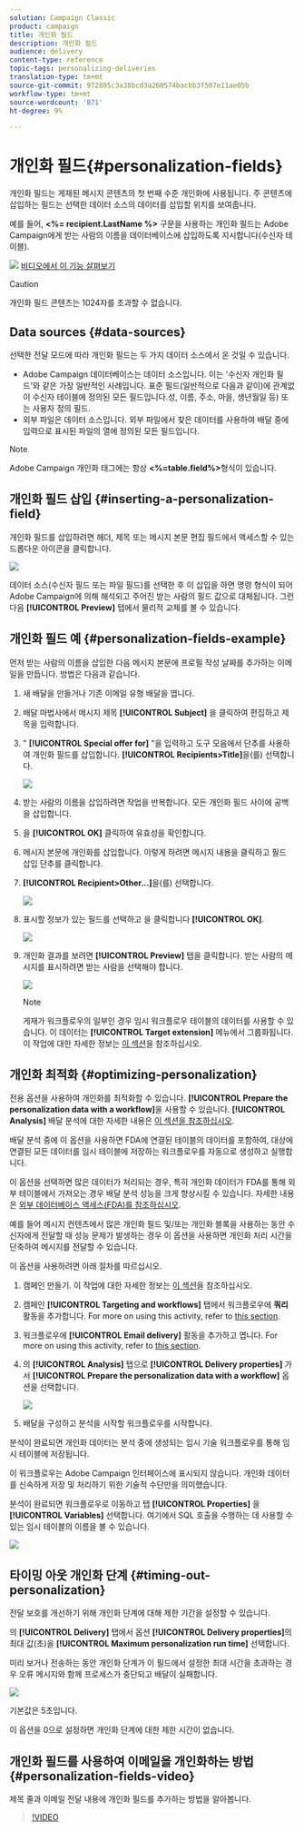 ```yaml
---
solution: Campaign Classic
product: campaign
title: 개인화 필드
description: 개인화 필드
audience: delivery
content-type: reference
topic-tags: personalizing-deliveries
translation-type: tm+mt
source-git-commit: 972885c3a38bcd3a260574bacbb3f507e11ae05b
workflow-type: tm+mt
source-wordcount: '871'
ht-degree: 9%

---
```



# 개인화 필드{#personalization-fields}

개인화 필드는 게재된 메시지 콘텐츠의 첫 번째 수준 개인화에 사용됩니다. 주 콘텐츠에 삽입하는 필드는 선택한 데이터 소스의 데이터를 삽입할 위치를 보여줍니다.

예를 들어, **&lt;%= recipient.LastName %>** 구문을 사용하는 개인화 필드는 Adobe Campaign에게 받는 사람의 이름을 데이터베이스에 삽입하도록 지시합니다(수신자 테이블).

![](assets/do-not-localize/how-to-video.png) [비디오에서 이 기능 살펴보기](#personalization-fields-video)

>[!CAUTION]
>
>개인화 필드 콘텐츠는 1024자를 초과할 수 없습니다.

## Data sources {#data-sources}

선택한 전달 모드에 따라 개인화 필드는 두 가지 데이터 소스에서 온 것일 수 있습니다.

* Adobe Campaign 데이터베이스는 데이터 소스입니다. 이는 &#39;수신자 개인화 필드&#39;와 같은 가장 일반적인 사례입니다. 표준 필드(일반적으로 다음과 같이)에 관계없이 수신자 테이블에 정의된 모든 필드입니다.성, 이름, 주소, 마을, 생년월일 등) 또는 사용자 정의 필드.
* 외부 파일은 데이터 소스입니다. 외부 파일에서 찾은 데이터를 사용하여 배달 중에 입력으로 표시된 파일의 열에 정의된 모든 필드입니다.

>[!NOTE]
>
>Adobe Campaign 개인화 태그에는 항상 **&lt;%=table.field%>**&#x200B;형식이 있습니다.

## 개인화 필드 삽입 {#inserting-a-personalization-field}

개인화 필드를 삽입하려면 헤더, 제목 또는 메시지 본문 편집 필드에서 액세스할 수 있는 드롭다운 아이콘을 클릭합니다.

![](assets/s_ncs_user_add_custom_field.png)

데이터 소스(수신자 필드 또는 파일 필드)를 선택한 후 이 삽입을 하면 명령 형식이 되어 Adobe Campaign에 의해 해석되고 주어진 받는 사람의 필드 값으로 대체됩니다. 그런 다음 **[!UICONTROL Preview]** 탭에서 물리적 교체를 볼 수 있습니다.

## 개인화 필드 예 {#personalization-fields-example}

먼저 받는 사람의 이름을 삽입한 다음 메시지 본문에 프로필 작성 날짜를 추가하는 이메일을 만듭니다. 방법은 다음과 같습니다.

1. 새 배달을 만들거나 기존 이메일 유형 배달을 엽니다.
1. 배달 마법사에서 메시지 제목 **[!UICONTROL Subject]** 을 클릭하여 편집하고 제목을 입력합니다.
1. &quot; **[!UICONTROL Special offer for]** &quot;을 입력하고 도구 모음에서 단추를 사용하여 개인화 필드를 삽입합니다. **[!UICONTROL Recipients>Title]**&#x200B;을(를) 선택합니다.

   ![](assets/s_ncs_user_insert_custom_field.png)

1. 받는 사람의 이름을 삽입하려면 작업을 반복합니다. 모든 개인화 필드 사이에 공백을 삽입합니다.
1. 을 **[!UICONTROL OK]** 클릭하여 유효성을 확인합니다.
1. 메시지 본문에 개인화를 삽입합니다. 이렇게 하려면 메시지 내용을 클릭하고 필드 삽입 단추를 클릭합니다.
1. **[!UICONTROL Recipient>Other...]**&#x200B;을(를) 선택합니다.

   ![](assets/s_ncs_user_insert_custom_field_b.png)

1. 표시할 정보가 있는 필드를 선택하고 을 클릭합니다 **[!UICONTROL OK]**.

   ![](assets/s_ncs_user_insert_custom_field_c.png)

1. 개인화 결과를 보려면 **[!UICONTROL Preview]** 탭을 클릭합니다. 받는 사람의 메시지를 표시하려면 받는 사람을 선택해야 합니다.

   ![](assets/s_ncs_user_insert_custom_field_d.png)

   >[!NOTE]
   >
   >게재가 워크플로우의 일부인 경우 임시 워크플로우 테이블의 데이터를 사용할 수 있습니다. 이 데이터는 **[!UICONTROL Target extension]** 메뉴에서 그룹화됩니다. 이 작업에 대한 자세한 정보는 [이 섹션](../../workflow/using/data-life-cycle.md#target-data)을 참조하십시오.

## 개인화 최적화 {#optimizing-personalization}

전용 옵션을 사용하여 개인화를 최적화할 수 있습니다. **[!UICONTROL Prepare the personalization data with a workflow]**&#x200B;을 사용할 수 있습니다. **[!UICONTROL Analysis]** 배달 분석에 대한 자세한 내용은 [이 섹션을 참조하십시오](../../delivery/using/steps-validating-the-delivery.md#analyzing-the-delivery).

배달 분석 중에 이 옵션을 사용하면 FDA에 연결된 테이블의 데이터를 포함하여, 대상에 연결된 모든 데이터를 임시 테이블에 저장하는 워크플로우를 자동으로 생성하고 실행합니다.

이 옵션을 선택하면 많은 데이터가 처리되는 경우, 특히 개인화 데이터가 FDA를 통해 외부 테이블에서 가져오는 경우 배달 분석 성능을 크게 향상시킬 수 있습니다. 자세한 내용은 [외부 데이터베이스 액세스(FDA)를 참조하십시오](../../installation/using/about-fda.md).

예를 들어 메시지 컨텐츠에서 많은 개인화 필드 및/또는 개인화 블록을 사용하는 동안 수신자에게 전달할 때 성능 문제가 발생하는 경우 이 옵션을 사용하면 개인화 처리 시간을 단축하여 메시지를 전달할 수 있습니다.

이 옵션을 사용하려면 아래 절차를 따르십시오.

1. 캠페인 만들기. 이 작업에 대한 자세한 정보는 [이 섹션](../../campaign/using/setting-up-marketing-campaigns.md#creating-a-campaign)을 참조하십시오.
1. 캠페인 **[!UICONTROL Targeting and workflows]** 탭에서 워크플로우에 **쿼리** 활동을 추가합니다. For more on using this activity, refer to [this section](../../workflow/using/query.md).
1. 워크플로우에 **[!UICONTROL Email delivery]** 활동을 추가하고 엽니다. For more on using this activity, refer to [this section](../../workflow/using/delivery.md).
1. 의 **[!UICONTROL Analysis]** 탭으로 **[!UICONTROL Delivery properties]** 가서 **[!UICONTROL Prepare the personalization data with a workflow]** 옵션을 선택합니다.

   ![](assets/perso_optimization.png)

1. 배달을 구성하고 분석을 시작할 워크플로우를 시작합니다.

분석이 완료되면 개인화 데이터는 분석 중에 생성되는 임시 기술 워크플로우를 통해 임시 테이블에 저장됩니다.

이 워크플로우는 Adobe Campaign 인터페이스에 표시되지 않습니다. 개인화 데이터를 신속하게 저장 및 처리하기 위한 기술적 수단만을 의미했습니다.

분석이 완료되면 워크플로우로 이동하고 탭 **[!UICONTROL Properties]** 을 **[!UICONTROL Variables]** 선택합니다. 여기에서 SQL 호출을 수행하는 데 사용할 수 있는 임시 테이블의 이름을 볼 수 있습니다.

![](assets/perso_optimization_temp_table.png)

## 타이밍 아웃 개인화 단계 {#timing-out-personalization}

전달 보호를 개선하기 위해 개인화 단계에 대해 제한 기간을 설정할 수 있습니다.

의 **[!UICONTROL Delivery]** 탭에서 옵션 **[!UICONTROL Delivery properties]**&#x200B;의 최대 값(초)을 **[!UICONTROL Maximum personalization run time]** 선택합니다.

미리 보거나 전송하는 동안 개인화 단계가 이 필드에서 설정한 최대 시간을 초과하는 경우 오류 메시지와 함께 프로세스가 중단되고 배달이 실패합니다.

![](assets/perso_time-out.png)

기본값은 5초입니다.

이 옵션을 0으로 설정하면 개인화 단계에 대한 제한 시간이 없습니다.

## 개인화 필드를 사용하여 이메일을 개인화하는 방법 {#personalization-fields-video}

제목 줄과 이메일 전달 내용에 개인화 필드를 추가하는 방법을 알아봅니다.

>[!VIDEO](https://video.tv.adobe.com/v/24925?quality=12)
